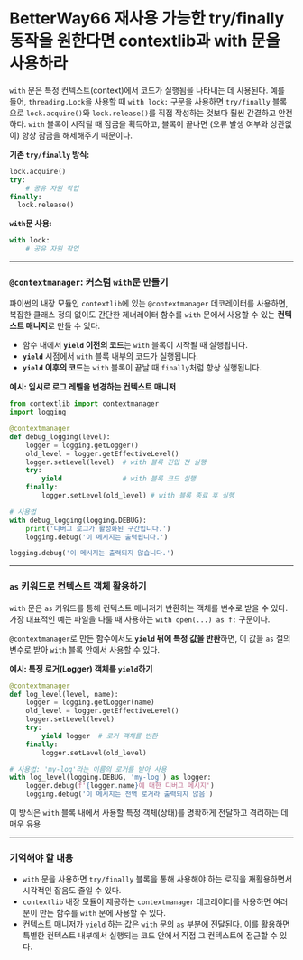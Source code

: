 # BetterWay66 재사용 가능한 try/finally 동작을 원한다면 contextlib과 with 문을 사용하라

`with` 문은 특정 컨텍스트(context)에서 코드가 실행됨을 나타내는 데 사용된다. 예를 들어, `threading.Lock`을 사용할 때 `with lock:` 구문을 사용하면 `try/finally` 블록으로 `lock.acquire()`와 `lock.release()`를 직접 작성하는 것보다 훨씬 간결하고 안전하다. `with` 블록이 시작될 때 잠금을 획득하고, 블록이 끝나면 (오류 발생 여부와 상관없이) 항상 잠금을 해제해주기 때문이다.

**기존 `try/finally` 방식:**

```python
lock.acquire()
try:
    # 공유 자원 작업
finally:
  lock.release()
```

**`with`문 사용:**

```python
with lock:
    # 공유 자원 작업
```

-----

### `@contextmanager`: 커스텀 `with`문 만들기

파이썬의 내장 모듈인 `contextlib`에 있는 `@contextmanager` 데코레이터를 사용하면, 복잡한 클래스 정의 없이도 간단한 제너레이터 함수를 `with` 문에서 사용할 수 있는 **컨텍스트 매니저**로 만들 수 있다.

- 함수 내에서 **`yield` 이전의 코드**는 `with` 블록이 시작될 때 실행됩니다.
- **`yield`** 시점에서 `with` 블록 내부의 코드가 실행됩니다.
- **`yield` 이후의 코드**는 `with` 블록이 끝날 때 `finally`처럼 항상 실행됩니다.

**예시: 임시로 로그 레벨을 변경하는 컨텍스트 매니저**

```python
from contextlib import contextmanager
import logging

@contextmanager
def debug_logging(level):
    logger = logging.getLogger()
    old_level = logger.getEffectiveLevel()
    logger.setLevel(level)  # with 블록 진입 전 실행
    try:
        yield               # with 블록 코드 실행
    finally:
        logger.setLevel(old_level) # with 블록 종료 후 실행

# 사용법
with debug_logging(logging.DEBUG):
    print('디버그 로그가 활성화된 구간입니다.')
    logging.debug('이 메시지는 출력됩니다.')

logging.debug('이 메시지는 출력되지 않습니다.')
```

-----

### `as` 키워드로 컨텍스트 객체 활용하기

`with` 문은 `as` 키워드를 통해 컨텍스트 매니저가 반환하는 객체를 변수로 받을 수 있다. 가장 대표적인 예는 파일을 다룰 때 사용하는 `with open(...) as f:` 구문이다.

`@contextmanager`로 만든 함수에서도 **`yield` 뒤에 특정 값을 반환**하면, 이 값을 `as` 절의 변수로 받아 `with` 블록 안에서 사용할 수 있다.

**예시: 특정 로거(Logger) 객체를 `yield`하기**

```python
@contextmanager
def log_level(level, name):
    logger = logging.getLogger(name)
    old_level = logger.getEffectiveLevel()
    logger.setLevel(level)
    try:
        yield logger  # 로거 객체를 반환
    finally:
        logger.setLevel(old_level)

# 사용법: 'my-log'라는 이름의 로거를 받아 사용
with log_level(logging.DEBUG, 'my-log') as logger:
    logger.debug(f'{logger.name}에 대한 디버그 메시지')
    logging.debug('이 메시지는 전역 로거라 출력되지 않음')
```

이 방식은 `with` 블록 내에서 사용할 특정 객체(상태)를 명확하게 전달하고 격리하는 데 매우 유용

-----

### 기억해야 할 내용

- `with` 문을 사용하면 `try/finally` 블록을 통해 사용해야 하는 로직을 재활용하면서 시각적인 잡음도 줄일 수 있다.
- `contextlib` 내장 모듈이 제공하는 `contextmanager` 데코레이터를 사용하면 여러분이 만든 함수를 `with` 문에 사용할 수 있다.
- 컨텍스트 매니저가 `yield` 하는 값은 `with` 문의 `as` 부분에 전달된다. 이를 활용하면 특별한 컨텍스트 내부에서 실행되는 코드 안에서 직접 그 컨텍스트에 접근할 수 있다.
